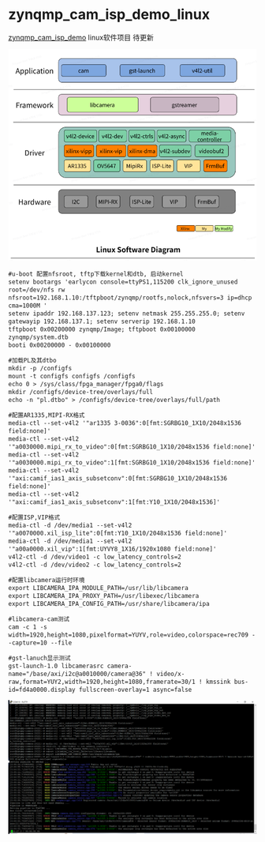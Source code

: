 # zynqmp_cam_isp_demo_linux
[zynqmp_cam_isp_demo](https://github.com/bxinquan/zynqmp_cam_isp_demo) linux软件项目
待更新


![image](https://github.com/bxinquan/zynqmp_cam_isp_demo_linux/blob/main/Doc/Linux_SW_Diagram.png)

```
#u-boot 配置nfsroot, tftp下载kernel和dtb, 启动kernel
setenv bootargs 'earlycon console=ttyPS1,115200 clk_ignore_unused root=/dev/nfs rw nfsroot=192.168.1.10:/tftpboot/zynqmp/rootfs,nolock,nfsvers=3 ip=dhcp cma=1000M '
setenv ipaddr 192.168.137.123; setenv netmask 255.255.255.0; setenv gatewayip 192.168.137.1; setenv serverip 192.168.1.10
tftpboot 0x00200000 zynqmp/Image; tftpboot 0x00100000 zynqmp/system.dtb
booti 0x00200000 - 0x00100000
```

```
#加载PL及其dtbo
mkdir -p /configfs
mount -t configfs configfs /configfs
echo 0 > /sys/class/fpga_manager/fpga0/flags
mkdir /configfs/device-tree/overlays/full
echo -n "pl.dtbo" > /configfs/device-tree/overlays/full/path
```

```
#配置AR1335,MIPI-RX格式
media-ctl --set-v4l2 '"ar1335 3-0036":0[fmt:SGRBG10_1X10/2048x1536 field:none]'
media-ctl --set-v4l2 '"a0030000.mipi_rx_to_video":0[fmt:SGRBG10_1X10/2048x1536 field:none]'
media-ctl --set-v4l2 '"a0030000.mipi_rx_to_video":1[fmt:SGRBG10_1X10/2048x1536 field:none]'
media-ctl --set-v4l2 '"axi:camif_ias1_axis_subsetconv":0[fmt:SGRBG10_1X10/2048x1536 field:none]'
media-ctl --set-v4l2 '"axi:camif_ias1_axis_subsetconv":1[fmt:Y10_1X10/2048x1536]'
```

```
#配置ISP,VIP格式
media-ctl -d /dev/media1 --set-v4l2 '"a0070000.xil_isp_lite":0[fmt:Y10_1X10/2048x1536 field:none]'
media-ctl -d /dev/media1 --set-v4l2 '"a00a0000.xil_vip":1[fmt:UYVY8_1X16/1920x1080 field:none]'
v4l2-ctl -d /dev/video1 -c low_latency_controls=2
v4l2-ctl -d /dev/video2 -c low_latency_controls=2
```

```
#配置libcamera运行时环境
export LIBCAMERA_IPA_MODULE_PATH=/usr/lib/libcamera
export LIBCAMERA_IPA_PROXY_PATH=/usr/libexec/libcamera
export LIBCAMERA_IPA_CONFIG_PATH=/usr/share/libcamera/ipa
```

```
#libcamera-cam测试
cam -c 1 -s width=1920,height=1080,pixelformat=YUYV,role=video,colorspace=rec709 --capture=10 --file
```

```
#gst-lanuch显示测试
gst-launch-1.0 libcamerasrc camera-name="/base/axi/i2c@a0010000/camera@36" ! video/x-raw,format=YUY2,width=1920,height=1080,framerate=30/1 ! kmssink bus-id=fd4a0000.display fullscreen-overlay=1 async=false
```

![image](https://github.com/bxinquan/zynqmp_cam_isp_demo_linux/blob/main/Doc/cmd.png)
